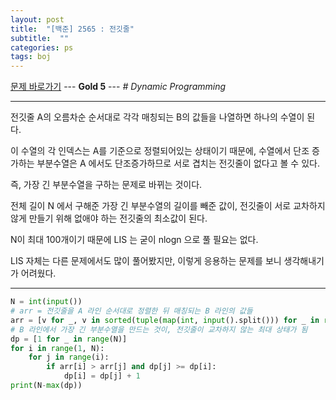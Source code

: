```yaml
---
layout: post
title:  "[백준] 2565 : 전깃줄"
subtitle:  ""
categories: ps
tags: boj
---
```


[문제 바로가기](https://www.acmicpc.net/problem/2565) --- **Gold 5** --- *# Dynamic Programming*

---

전깃줄 A의 오름차순 순서대로 각각 매칭되는 B의 값들을 나열하면 하나의 수열이 된다.

이 수열의 각 인덱스는 A를 기준으로 정렬되어있는 상태이기 때문에, 수열에서 단조 증가하는 부분수열은 A 에서도 단조증가하므로 서로 겹치는 전깃줄이 없다고 볼 수 있다.

즉, 가장 긴 부분수열을 구하는 문제로 바뀌는 것이다.

전체 길이 N 에서 구해준 가장 긴 부분수열의 길이를 빼준 값이, 전깃줄이 서로 교차하지 않게 만들기 위해 없애야 하는 전깃줄의 최소값이 된다.

N이 최대 100개이기 때문에 LIS 는 굳이 nlogn 으로 풀 필요는 없다.

LIS 자체는 다른 문제에서도 많이 풀어봤지만, 이렇게 응용하는 문제를 보니 생각해내기가 어려웠다.

---

```python
N = int(input())
# arr = 전깃줄을 A 라인 순서대로 정렬한 뒤 매칭되는 B 라인의 값들
arr = [v for _, v in sorted(tuple(map(int, input().split())) for _ in range(N))]
# B 라인에서 가장 긴 부분수열을 만드는 것이, 전깃줄이 교차하지 않는 최대 상태가 됨
dp = [1 for _ in range(N)]
for i in range(1, N):
    for j in range(i):
        if arr[i] > arr[j] and dp[j] >= dp[i]:
            dp[i] = dp[j] + 1
print(N-max(dp))
```
